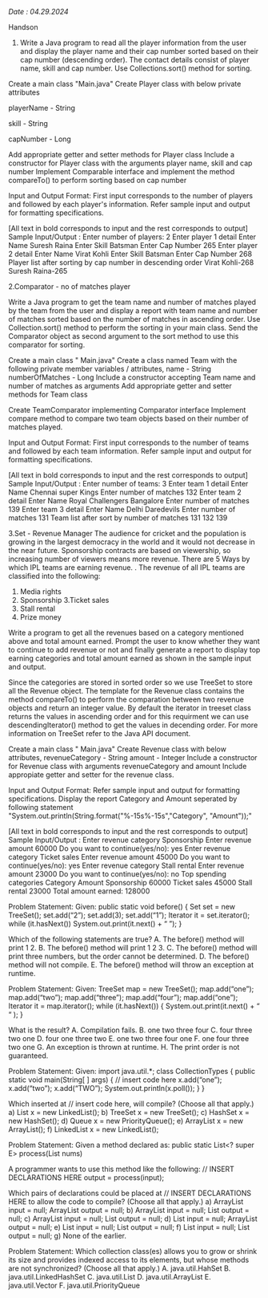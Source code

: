 
*Date : 04.29.2024*

Handson

1. Write a Java program to read all the player information from the user and display the player name and their cap number sorted based on their cap number (descending order). The contact details consist of player name, skill and cap number. Use Collections.sort() method for sorting.

Create a main class "Main.java"
Create Player class with below private  attributes


playerName - String

skill - String

capNumber - Long

Add appropriate getter and setter methods for Player class
Include a constructor for Player class with the arguments player name, skill and cap number
Implement Comparable interface and implement the method compareTo() to perform sorting based on cap number

Input and Output Format:
First input corresponds to the number of players and followed by each player's information.
Refer sample input and output for formatting specifications.

[All text in bold corresponds to input and the rest corresponds to output]
Sample Input/Output :
Enter number of players:
2
Enter player 1 detail
Enter Name
Suresh Raina
Enter Skill
Batsman
Enter Cap Number
265
Enter player 2 detail
Enter Name
Virat Kohli
Enter Skill
Batsman
Enter Cap Number
268
Player list after sorting by cap number in descending order
Virat Kohli-268
Suresh Raina-265


2.Comparator - no of matches player

Write a Java program to get the team name and number of matches played by the team from the user and display a report with team name and number of matches sorted based on the number of matches in ascending order. Use Collection.sort() method to perform the sorting in your main class. Send the Comparator object as second argument to the sort method to use this comparator for sorting. 

Create a main class " Main.java" 
Create a class named Team with the following private member variables / attributes, 
name - String 
numberOfMatches - Long 
Include a constructor accepting Team name and number of matches as arguments 
Add appropriate getter and setter methods for Team class 

Create TeamComparator implementing Comparator interface 
Implement compare method to compare two team objects based on their number of matches played. 

Input and Output Format: 
First input corresponds to the number of teams and followed by each team information. 
Refer sample input and output for formatting specifications. 

[All text in bold corresponds to input and the rest corresponds to output]
Sample Input/Output : 
Enter number of teams: 
3 
Enter team 1 detail 
Enter Name 
Chennai super Kings 
Enter number of matches 
132 
Enter team 2 detail 
Enter Name 
Royal Challengers Bangalore 
Enter number of matches 
139 
Enter team 3 detail 
Enter Name 
Delhi Daredevils 
Enter number of matches 
131 
Team list after sort by number of matches 
131 
132 
139

3.Set - Revenue Manager
The audience for cricket and the population is growing in the largest democracy in the world and it would not decrease in the near future. Sponsorship contracts are based on viewership, so increasing number of viewers means more revenue. There are 5 Ways by which IPL teams are earning revenue. 
. 
The revenue of all IPL teams are classified into the following: 
1. Media rights
2. Sponsorship
3.Ticket sales
4. Stall rental
5. Prize money 

Write a program to get all the revenues based on a category mentioned above and total amount earned. Prompt the user to know whether they want to continue to add revenue or not and finally generate a report to display top earning categories and total amount earned as shown in the sample input and output. 

Since the categories are stored in sorted order so we use TreeSet<Revenue> to store all the Revenue object. The template for the Revenue class contains the method compareTo() to perform the comparation between two revenue objects and return an integer value.  By default the iterator in treeset class returns the values in ascending order and for this requirment we can use descendingIterator() method to get the values in decending order. For more information on TreeSet refer to the Java API document. 

Create a main class " Main.java" 
Create Revenue class with below attributes, 
revenueCategory - String 
amount - Integer 
Include a constructor for Revenue class with arguments revenueCategory and amount 
Include appropiate getter and setter for the revenue class. 

Input and Output Format: 
Refer sample input and output for formatting specifications. 
Display the report Category and Amount seperated by following statement 
  "System.out.println(String.format("%-15s%-15s","Category", "Amount"));" 


[All text in bold corresponds to input and the rest corresponds to output]
Sample Input/Output : 
Enter revenue category 
Sponsorship 
Enter revenue amount 
60000 
Do you want to continue(yes/no): 
yes 
Enter revenue category 
Ticket sales 
Enter revenue amount 
45000 
Do you want to continue(yes/no): 
yes 
Enter revenue category 
Stall rental 
Enter revenue amount 
23000 
Do you want to continue(yes/no): 
no 
Top spending categories 
Category    Amount 
Sponsorship 60000 
Ticket sales 45000 
Stall rental  23000 
Total amount earned: 128000 



Problem Statement:
Given:
public static void before() {
    Set set = new TreeSet();
    set.add(“2”);
    set.add(3);
    set.add(“1”);
    Iterator it = set.iterator();
    while (it.hasNext())
         System.out.print(it.next() + “  ”);
}

Which of the following statements are true?
A.     The before() method will print 1  2.
B.     The before() method will print 1  2   3.
C.     The before() method will print three numbers, but the order cannot be determined.
D.    The before() method will not compile.
E.     The before() method will throw an exception at runtime.

Problem Statement:
Given:
TreeSet map = new TreeSet();
map.add(“one”);
map.add(“two”);
map.add(“three”);
map.add(“four”);
map.add(“one”);
Iterator it = map.iterator();
while (it.hasNext()) {
     System.out.print(it.next() + “ “ );
}

What is the result?
A.     Compilation fails.
B.     one    two     three  four
C.     four   three   two    one
D.    four   one     three   two
E.     one    two    three   four  one
F.      one    four    three   two  one
G.    An exception is thrown at runtime.
H.    The print order is not guaranteed.


Problem Statement:
Given:
import java.util.*;
class CollectionTypes {
        public static void main(String[ ]  args) {
        // insert code here
        x.add(“one”);
        x.add(“two”);
        x.add(“TWO”);
        System.out.println(x.poll());
    }
}

Which inserted at // insert code here, will compile? (Choose all that apply.)
a)  List<String> x = new LinkedList<String>();
b)  TreeSet<String> x = new TreeSet<String>();
c)  HashSet<String> x = new HashSet<String>();
d)  Queue<String> x = new PriorityQueue<String>();
e)  ArrayList<String> x = new ArrayList<String>();
f)  LinkedList<String> x = new LinkedList<String>();

Problem Statement:
Given a method declared as:
public static <E extends Number> List<? super E> process(List<E> nums)

A programmer wants to use this method like the following:
// INSERT DECLARATIONS HERE
output = process(input);

Which pairs of declarations could be placed at // INSERT DECLARATIONS HERE to allow the code to compile? (Choose all that apply.)
a)       ArrayList<Integer> input = null;
ArrayList<Integer> output = null;
b)  ArrayList<Integer> input = null;
List<Integer> output = null;
c)  ArrayList<Integer> input = null;
List<Number> output = null;
d)  List<Number> input = null;
ArrayList<Integer> output = null;
e)  List<Number> input = null;
List<Number> output = null;
f)  List<Integer> input = null;
List<Integer> output = null;
g)       None of the earlier.


Problem Statement:
Which collection class(es) allows you to grow or shrink its size and provides indexed access to its elements, but whose methods are not synchronized? (Choose all that apply.)
A. java.util.HahSet
B. java.util.LinkedHashSet
C. java.util.List
D. java.util.ArrayList
E. java.util.Vector
F. java.util.PriorityQueue

